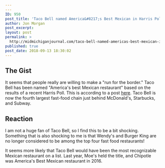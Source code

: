 ```yaml
---
---
ID: 950
post_title: 'Taco Bell named America&#8217;s Best Mexican in Harris Poll'
author: Jon Morgan
post_excerpt:
layout: post
permalink: >
  http://midmichiganjournal.com/taco-bell-named-americas-best-mexican-in-harris-poll
published: true
post_date: 2018-09-13 18:30:02
---
```

<h2>The Gist</h2>
It seems that people really are willing to make a "run for the border." Taco Bell has been named "America's best Mexican restaurant" based on the results of a recent Harris Poll. This is according to a post <a href="https://abc7.com/food/taco-bell-voted-as-the-best-mexican-restaurant-of-2018/4225555/">here</a>. Taco Bell is now the fourth largest fast-food chain just behind McDonald's, Starbucks, and Subway.<!--more-->
<h2>Reaction</h2>
I am not a huge fan of Taco Bell, so I find this to be a bit shocking. Something that is also shocking to me is that Wendy's and Burger King are no longer considered to be among the top four fast food restaurants!

It seems more likely that Taco Bell would have been the most recognizable Mexican restaurant on a list. Last year, Moe's held the title, and Chipotle was America's Best Mexican restaurant in 2016.